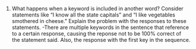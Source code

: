 1. What happens when a keyword is included in another word? Consider statements like “I know all the state capitals” and “I like vegetables smothered in cheese.” Explain the problem with the responses to these statements.
-There are multiple keywords in the sentence that reference to a certain response, causing the reponse not to be 100% correct of the statement said. Also, the response with the first key in the sequence.
